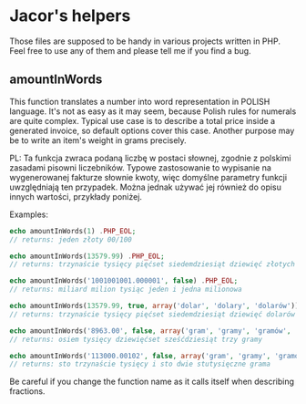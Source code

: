 Jacor's helpers
===============

Those files are supposed to be handy in various projects written in PHP. 
Feel free to use any of them and please tell me if you find a bug.


amountInWords
-------------

This function translates a number into word representation in POLISH language.
It's not as easy as it may seem, because Polish rules for numerals are quite
complex. Typical use case is to describe a total price inside a generated
invoice, so default options cover this case. Another purpose may be to write
an item's weight in grams precisely.

PL:
Ta funkcja zwraca podaną liczbę w postaci słownej, zgodnie z polskimi zasadami
pisowni liczebników. Typowe zastosowanie to wypisanie na wygenerowanej fakturze
słownie kwoty, więc domyślne parametry funkcji uwzględniają ten przypadek.
Można jednak używać jej również do opisu innych wartości, przykłady poniżej.


Examples:
``` php
echo amountInWords(1) .PHP_EOL;
// returns: jeden złoty 00/100

echo amountInWords(13579.99) .PHP_EOL;
// returns: trzynaście tysięcy pięćset siedemdziesiąt dziewięć złotych 99/100

echo amountInWords('1001001001.000001', false) .PHP_EOL;
// returns: miliard milion tysiąc jeden i jedna milionowa

echo amountInWords(13579.99, true, array('dolar', 'dolary', 'dolarów')) .PHP_EOL;
// returns: trzynaście tysięcy pięćset siedemdziesiąt dziewięć dolarów 99/100

echo amountInWords('8963.00', false, array('gram', 'gramy', 'gramów', 'grama')) .PHP_EOL;
// returns: osiem tysięcy dziewięćset sześćdziesiąt trzy gramy

echo amountInWords('113000.00102', false, array('gram', 'gramy', 'gramów', 'grama')) .PHP_EOL;
// returns: sto trzynaście tysięcy i sto dwie stutysięczne grama
```

Be careful if you change the function name as it calls itself when 
describing fractions.


